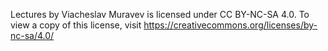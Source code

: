 Lectures by Viacheslav Muravev is licensed under CC BY-NC-SA 4.0. To view a copy of this license, visit https://creativecommons.org/licenses/by-nc-sa/4.0/
